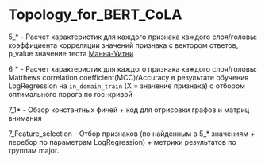 # Topology_for_BERT_CoLA


5_* - Расчет характеристик для каждого признака каждого слоя/головы:
коэффициента корреляции значений признака с вектором ответов, p_value значение теста [Манна-Уитни](https://docs.scipy.org/doc/scipy/reference/generated/scipy.stats.mannwhitneyu.html)

6_* - Расчет характеристик для каждого признака каждого слоя/головы: Matthews correlation coefficient(MCC)/Accuracy в результате обучения LogRegression на ```in_domain_train``` (X = значение признака) с отбором оптимального порога по roc-кривой

7_1* - Обзор константных фичей + код для отрисовки графов и матриц внимания

7_Feature_selection - Отбор признаков (по найденным в 5_* значениям + перебор по параметрам LogRegression) + метрики результатов по группам major.
